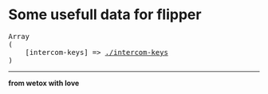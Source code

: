 # Some usefull data for flipper 

<pre>
Array
(
    [intercom-keys] => <a href="./intercom-keys">./intercom-keys</a>
)
</pre>

---

__from wetox with love__
